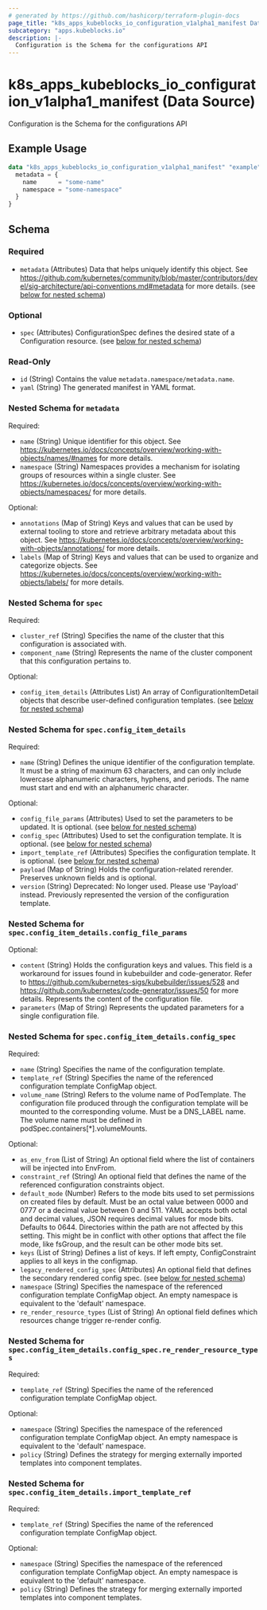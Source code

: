 ```yaml
---
# generated by https://github.com/hashicorp/terraform-plugin-docs
page_title: "k8s_apps_kubeblocks_io_configuration_v1alpha1_manifest Data Source - terraform-provider-k8s"
subcategory: "apps.kubeblocks.io"
description: |-
  Configuration is the Schema for the configurations API
---
```


# k8s_apps_kubeblocks_io_configuration_v1alpha1_manifest (Data Source)

Configuration is the Schema for the configurations API

## Example Usage

```terraform
data "k8s_apps_kubeblocks_io_configuration_v1alpha1_manifest" "example" {
  metadata = {
    name      = "some-name"
    namespace = "some-namespace"
  }
}
```

<!-- schema generated by tfplugindocs -->
## Schema

### Required

- `metadata` (Attributes) Data that helps uniquely identify this object. See https://github.com/kubernetes/community/blob/master/contributors/devel/sig-architecture/api-conventions.md#metadata for more details. (see [below for nested schema](#nestedatt--metadata))

### Optional

- `spec` (Attributes) ConfigurationSpec defines the desired state of a Configuration resource. (see [below for nested schema](#nestedatt--spec))

### Read-Only

- `id` (String) Contains the value `metadata.namespace/metadata.name`.
- `yaml` (String) The generated manifest in YAML format.

<a id="nestedatt--metadata"></a>
### Nested Schema for `metadata`

Required:

- `name` (String) Unique identifier for this object. See https://kubernetes.io/docs/concepts/overview/working-with-objects/names/#names for more details.
- `namespace` (String) Namespaces provides a mechanism for isolating groups of resources within a single cluster. See https://kubernetes.io/docs/concepts/overview/working-with-objects/namespaces/ for more details.

Optional:

- `annotations` (Map of String) Keys and values that can be used by external tooling to store and retrieve arbitrary metadata about this object. See https://kubernetes.io/docs/concepts/overview/working-with-objects/annotations/ for more details.
- `labels` (Map of String) Keys and values that can be used to organize and categorize objects. See https://kubernetes.io/docs/concepts/overview/working-with-objects/labels/ for more details.


<a id="nestedatt--spec"></a>
### Nested Schema for `spec`

Required:

- `cluster_ref` (String) Specifies the name of the cluster that this configuration is associated with.
- `component_name` (String) Represents the name of the cluster component that this configuration pertains to.

Optional:

- `config_item_details` (Attributes List) An array of ConfigurationItemDetail objects that describe user-defined configuration templates. (see [below for nested schema](#nestedatt--spec--config_item_details))

<a id="nestedatt--spec--config_item_details"></a>
### Nested Schema for `spec.config_item_details`

Required:

- `name` (String) Defines the unique identifier of the configuration template. It must be a string of maximum 63 characters, and can only include lowercase alphanumeric characters, hyphens, and periods. The name must start and end with an alphanumeric character.

Optional:

- `config_file_params` (Attributes) Used to set the parameters to be updated. It is optional. (see [below for nested schema](#nestedatt--spec--config_item_details--config_file_params))
- `config_spec` (Attributes) Used to set the configuration template. It is optional. (see [below for nested schema](#nestedatt--spec--config_item_details--config_spec))
- `import_template_ref` (Attributes) Specifies the configuration template. It is optional. (see [below for nested schema](#nestedatt--spec--config_item_details--import_template_ref))
- `payload` (Map of String) Holds the configuration-related rerender. Preserves unknown fields and is optional.
- `version` (String) Deprecated: No longer used. Please use 'Payload' instead. Previously represented the version of the configuration template.

<a id="nestedatt--spec--config_item_details--config_file_params"></a>
### Nested Schema for `spec.config_item_details.config_file_params`

Optional:

- `content` (String) Holds the configuration keys and values. This field is a workaround for issues found in kubebuilder and code-generator. Refer to https://github.com/kubernetes-sigs/kubebuilder/issues/528 and https://github.com/kubernetes/code-generator/issues/50 for more details.  Represents the content of the configuration file.
- `parameters` (Map of String) Represents the updated parameters for a single configuration file.


<a id="nestedatt--spec--config_item_details--config_spec"></a>
### Nested Schema for `spec.config_item_details.config_spec`

Required:

- `name` (String) Specifies the name of the configuration template.
- `template_ref` (String) Specifies the name of the referenced configuration template ConfigMap object.
- `volume_name` (String) Refers to the volume name of PodTemplate. The configuration file produced through the configuration template will be mounted to the corresponding volume. Must be a DNS_LABEL name. The volume name must be defined in podSpec.containers[*].volumeMounts.

Optional:

- `as_env_from` (List of String) An optional field where the list of containers will be injected into EnvFrom.
- `constraint_ref` (String) An optional field that defines the name of the referenced configuration constraints object.
- `default_mode` (Number) Refers to the mode bits used to set permissions on created files by default.  Must be an octal value between 0000 and 0777 or a decimal value between 0 and 511. YAML accepts both octal and decimal values, JSON requires decimal values for mode bits. Defaults to 0644.  Directories within the path are not affected by this setting. This might be in conflict with other options that affect the file mode, like fsGroup, and the result can be other mode bits set.
- `keys` (List of String) Defines a list of keys. If left empty, ConfigConstraint applies to all keys in the configmap.
- `legacy_rendered_config_spec` (Attributes) An optional field that defines the secondary rendered config spec. (see [below for nested schema](#nestedatt--spec--config_item_details--config_spec--legacy_rendered_config_spec))
- `namespace` (String) Specifies the namespace of the referenced configuration template ConfigMap object. An empty namespace is equivalent to the 'default' namespace.
- `re_render_resource_types` (List of String) An optional field defines which resources change trigger re-render config.

<a id="nestedatt--spec--config_item_details--config_spec--legacy_rendered_config_spec"></a>
### Nested Schema for `spec.config_item_details.config_spec.re_render_resource_types`

Required:

- `template_ref` (String) Specifies the name of the referenced configuration template ConfigMap object.

Optional:

- `namespace` (String) Specifies the namespace of the referenced configuration template ConfigMap object. An empty namespace is equivalent to the 'default' namespace.
- `policy` (String) Defines the strategy for merging externally imported templates into component templates.



<a id="nestedatt--spec--config_item_details--import_template_ref"></a>
### Nested Schema for `spec.config_item_details.import_template_ref`

Required:

- `template_ref` (String) Specifies the name of the referenced configuration template ConfigMap object.

Optional:

- `namespace` (String) Specifies the namespace of the referenced configuration template ConfigMap object. An empty namespace is equivalent to the 'default' namespace.
- `policy` (String) Defines the strategy for merging externally imported templates into component templates.
